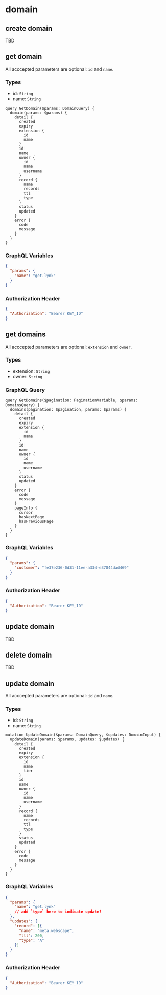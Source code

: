 # domain

## create domain

TBD



## get domain

All acccepted parameters are optional: `id` and `name`.

### Types

- id: `String`
- name: `String`

```sdl
query GetDomain($params: DomainQuery) {
  domain(params: $params) {
    detail {
      created
      expiry
      extension {
        id
        name
      }
      id
      name
      owner {
        id
        name
        username
      }
      record {
        name
        records
        ttl
        type
      }
      status
      updated
    }
    error {
      code
      message
    }
  }
}
```

### GraphQL Variables

```json
{
  "params": {
    "name": "get.lynk"
  }
}
```

### Authorization Header

```json
{
  "Authorization": "Bearer KEY_ID"
}
```



## get domains

All acccepted parameters are optional: `extension` and `owner`.

### Types

- extension: `String`
- owner: `String`

### GraphQL Query

```sdl
query GetDomains($pagination: PaginationVariable, $params: DomainsQuery) {
  domains(pagination: $pagination, params: $params) {
    detail {
      created
      expiry
      extension {
        id
        name
      }
      id
      name
      owner {
        id
        name
        username
      }
      status
      updated
    }
    error {
      code
      message
    }
    pageInfo {
      cursor
      hasNextPage
      hasPreviousPage
    }
  }
}
```

### GraphQL Variables

```json
{
  "params": {
    "customer": "fe37e236-0d31-11ee-a334-e37844dad469"
  }
}
```

### Authorization Header

```json
{
  "Authorization": "Bearer KEY_ID"
}
```



## update domain

TBD



## delete domain

TBD



## update domain

All acccepted parameters are optional: `id` and `name`.

### Types

- id: `String`
- name: `String`

```sdl
mutation UpdateDomain($params: DomainQuery, $updates: DomainInput) {
  updateDomain(params: $params, updates: $updates) {
    detail {
      created
      expiry
      extension {
        id
        name
        tier
      }
      id
      name
      owner {
        id
        name
        username
      }
      record {
        name
        records
        ttl
        type
      }
      status
      updated
    }
    error {
      code
      message
    }
  }
}

```

### GraphQL Variables

```json
{
  "params": {
    "name": "get.lynk"
    // add `type` here to indicate update?
  },
  "updates": {
    "record": [{
      "name": "meta.webscape",
      "ttl": 200,
      "type": "A"
    }]
  }
}
```

### Authorization Header

```json
{
  "Authorization": "Bearer KEY_ID"
}
```
